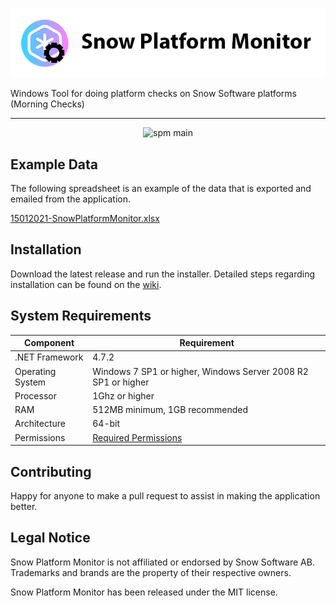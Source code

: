 <p align="center">
  <a href="http://github.com/goosetuv/Snow-Platform-Monitor"><img src="https://github.com/goosetuv/Snow-Platform-Monitor/blob/master/Product%20Design/logo.png" title="Snow Update Checker" alt="SUC Logo"></a>
</p>
Windows Tool for doing platform checks on Snow Software platforms (Morning Checks)

---

<p align="center">
    <img src="https://user-images.githubusercontent.com/14845036/104764418-4bca7080-575f-11eb-9191-58bd0961891e.gif" alt="spm main"/>
</p>

## Example Data
The following spreadsheet is an example of the data that is exported and emailed from the application. 

[15012021-SnowPlatformMonitor.xlsx](https://github.com/goosetuv/Snow-Platform-Monitor/files/5822318/15012021-SnowPlatformMonitor.xlsx)

## Installation
Download the latest release and run the installer.  Detailed steps regarding installation can be found on the [wiki](https://github.com/goosetuv/Snow-Platform-Monitor/wiki).

## System Requirements
| Component        | Requirement                                                   |
|------------------|---------------------------------------------------------------|
| .NET Framework   | 4.7.2                                                         |
| Operating System | Windows 7 SP1 or higher, Windows Server 2008 R2 SP1 or higher |
| Processor        | 1Ghz or higher                                                |
| RAM              | 512MB minimum, 1GB recommended                                |
| Architecture     | 64-bit                                                        |
| Permissions      | [Required Permissions](https://github.com/goosetuv/Snow-Platform-Monitor/wiki/Permissions)                                             |

## Contributing
Happy for anyone to make a pull request to assist in making the application better.

## Legal Notice
Snow Platform Monitor is not affiliated or endorsed by Snow Software AB.  Trademarks and brands are the property of their respective owners.

Snow Platform Monitor has been released under the MIT license. 
